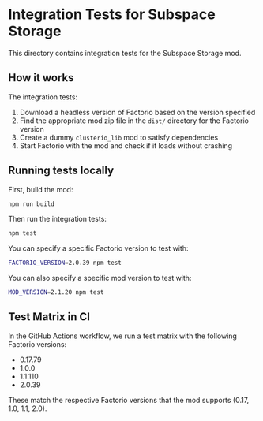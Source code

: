 # Integration Tests for Subspace Storage

This directory contains integration tests for the Subspace Storage mod.

## How it works

The integration tests:

1. Download a headless version of Factorio based on the version specified
2. Find the appropriate mod zip file in the `dist/` directory for the Factorio version
3. Create a dummy `clusterio_lib` mod to satisfy dependencies
4. Start Factorio with the mod and check if it loads without crashing

## Running tests locally

First, build the mod:

```bash
npm run build
```

Then run the integration tests:

```bash
npm test
```

You can specify a specific Factorio version to test with:

```bash
FACTORIO_VERSION=2.0.39 npm test
```

You can also specify a specific mod version to test with:

```bash
MOD_VERSION=2.1.20 npm test
```

## Test Matrix in CI

In the GitHub Actions workflow, we run a test matrix with the following Factorio versions:

- 0.17.79
- 1.0.0
- 1.1.110
- 2.0.39

These match the respective Factorio versions that the mod supports (0.17, 1.0, 1.1, 2.0).
